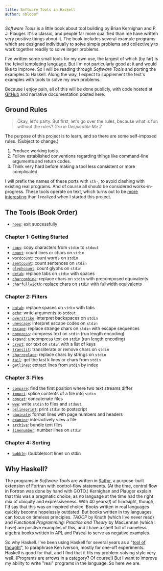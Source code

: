 ```yaml
---
title: Software Tools in Haskell
author: nbloomf
---
```


*Software Tools* is a little book about tool building by Brian Kernighan and P. J. Plauger. It's a classic, and people far more qualified than me have written very positive things about it. The book includes several example programs which are designed individually to solve simple problems and collectively to work together readily to solve larger problems.

I've written some small tools for my own use, the largest of which (by far) is the feivel templating language. But I'm not particularly good at it and would like to improve. So I will be reading through *Software Tools* and porting the examples to Haskell. Along the way, I expect to supplement the text's examples with tools to solve my own problems.

Because I enjoy pain, all of this will be done publicly, with code hosted at [GitHub](http://github.com/nbloomf/st-haskell) and narrative documentation posted here.


## Ground Rules

> Okay, let's party. But first, let's go over the rules, because what is fun without the rules?
> <cite>Gru in *Despicable Me 2*</cite>

The purpose of this project is to learn, and so there are some self-imposed rules. (Subject to change.)

1. Produce working tools.
2. Follow established conventions regarding things like command-line arguments and return codes.
3. Think very hard before making a tool less consistent or more complicated.

I will prefix the names of these ports with ``sth-``, to avoid clashing with existing real programs. And of course all should be considered works-in-progress. These tools operate on text, which turns out to be [more interesting](/pages/sth/formats.html) than I realized when I started this project.


## The Tools (Book Order)

* [``noop``](/posts/2016-02-08-software-tools-in-haskell-noop.html): exit successfully

### Chapter 1: Getting Started

* [``copy``](/posts/2016-02-10-software-tools-in-haskell-copy.html): copy characters from ``stdin`` to ``stdout``
* [``count``](/posts/2016-02-11-software-tools-in-haskell-count.html): count lines or chars on ``stdin``
* [``wordcount``](/posts/2016-02-12-software-tools-in-haskell-wordcount.html): count words on ``stdin``
* [``sentcount``](/posts/2016-02-13-software-tools-in-haskell-sentcount.html): count sentences on ``stdin``
* [``glyphcount``](/posts/2016-02-14-software-tools-in-haskell-glyphcount.html): count glyphs on ``stdin``
* [``detab``](/posts/2016-02-15-software-tools-in-haskell-detab.html): replace tabs on ``stdin`` with spaces
* [``charcombine``](/pages/sth/tool/charcombine.html): replace chars on ``stdin`` with precomposed equivalents
* [``charfullwidth``](/pages/sth/tool/charfullwidth.html): replace chars on ``stdin`` with fullwidth equivalents

### Chapter 2: Filters

* [``entab``](/pages/sth/tool/entab.html): replace spaces on ``stdin`` with tabs
* [``echo``](/pages/sth/tool/echo.html): write arguments to ``stdout``
* [``overstrike``](/pages/sth/tool/overstrike.html): interpret backspaces on ``stdin``
* [``unescape``](/pages/sth/tool/unescape.html): interpret escape codes on ``stdin``
* [``escape``](/pages/sth/tool/escape.html): replace strange chars on ``stdin`` with escape sequences
* [``compress``](/pages/sth/tool/compress.html): compress text on ``stdin`` (run length encoding)
* [``expand``](/pages/sth/tool/expand.html): uncompress text on ``stdin`` (run length encoding)
* [``crypt``](/pages/sth/tool/crypt.html): xor text on ``stdin`` with a list of keys
* [``translit``](/pages/sth/tool/translit.html): transliterate or remove chars on ``stdin``
* [``charreplace``](/pages/sth/tool/charreplace.html): replace chars by strings on ``stdin``
* [``tail``](/pages/sth/tool/tail.html): get the last k lines or chars from ``stdin``
* [``getlines``](/pages/sth/tool/getlines.html): extract lines from ``stdin`` by index

### Chapter 3: Files

* [``compare``](/pages/sth/tool/compare.html): find the first position where two text streams differ
* [``import``](/pages/sth/tool/import.html): splice contents of a file into ``stdin``
* [``concat``](/pages/sth/tool/concat.html): concatenate files
* [``wye``](/pages/sth/tool/wye.html): write ``stdin`` to files and ``stdout``
* [``pslineprint``](/pages/sth/tool/pslineprint.html): print ``stdin`` to postscript
* [``paginate``](/pages/sth/tool/paginate.html): format lines with page numbers and headers
* [``examine``](/pages/sth/tool/examine.html): interactively view a file
* [``archive``](/pages/sth/tool/archive.html): bundle text files
* [``linenumber``](/pages/sth/tool/linenumber.html): number lines on ``stdin``

### Chapter 4: Sorting

* [``bubble``](/pages/sth/tool/bubble.html): (bubble)sort lines on stdin


## Why Haskell?

The programs in *Software Tools* are written in [Ratfor](https://en.wikipedia.org/wiki/Ratfor), a purpose-built extension of Fortran with control-flow statements. (At the time, control flow in Fortran was done by hand with GOTO.) Kernighan and Plauger explain that this was a pragmatic choice, as no language at the time had the right mix of ubiquity and expressiveness. With 40 years(!) of hindsight, though, I'd say that this was an inspired choice. Books written in real languages quickly become hopelessly outdated. But books written in toy languages can focus on timeless principles. *TAOCP* by Knuth (which I've never read) and *Functional Programming: Practice and Theory* by MacLennan (which I have) are positive examples of this, and I have a shelf full of nameless algebra books written in APL and Pascal to serve as negative examples.

So why Haskell. I've been using Haskell for several years as a "[tool of thought](http://www.jsoftware.com/papers/tot.htm)", to paraphrase Ken Iverson, mostly for one-off experiments. Haskell is good for that, and I find that it fits my problem-solving style very well. (Programs are arrows in a category? Of course!) But I want to improve my ability to write "real" programs in the language. So here we are.
